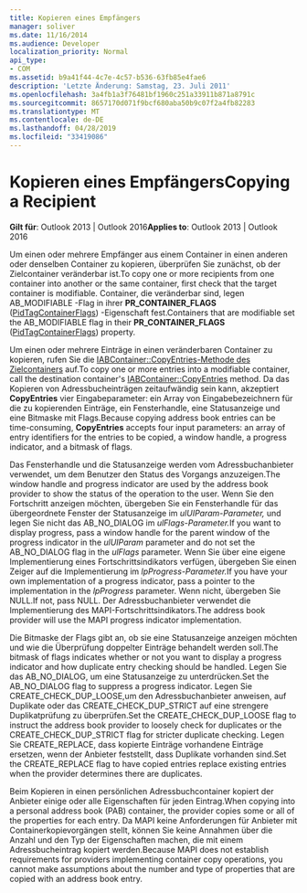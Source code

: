 ```yaml
---
title: Kopieren eines Empfängers
manager: soliver
ms.date: 11/16/2014
ms.audience: Developer
localization_priority: Normal
api_type:
- COM
ms.assetid: b9a41f44-4c7e-4c57-b536-63fb85e4fae6
description: 'Letzte Änderung: Samstag, 23. Juli 2011'
ms.openlocfilehash: 3a4fb1a3f76481bf1960c251a33911b871a8791c
ms.sourcegitcommit: 8657170d071f9bcf680aba50b9c07f2a4fb82283
ms.translationtype: MT
ms.contentlocale: de-DE
ms.lasthandoff: 04/28/2019
ms.locfileid: "33419086"
---
```

# <a name="copying-a-recipient"></a><span data-ttu-id="7f582-103">Kopieren eines Empfängers</span><span class="sxs-lookup"><span data-stu-id="7f582-103">Copying a Recipient</span></span>

  
  
<span data-ttu-id="7f582-104">**Gilt für**: Outlook 2013 | Outlook 2016</span><span class="sxs-lookup"><span data-stu-id="7f582-104">**Applies to**: Outlook 2013 | Outlook 2016</span></span> 
  
<span data-ttu-id="7f582-105">Um einen oder mehrere Empfänger aus einem Container in einen anderen oder denselben Container zu kopieren, überprüfen Sie zunächst, ob der Zielcontainer veränderbar ist.</span><span class="sxs-lookup"><span data-stu-id="7f582-105">To copy one or more recipients from one container into another or the same container, first check that the target container is modifiable.</span></span> <span data-ttu-id="7f582-106">Container, die veränderbar sind, legen AB_MODIFIABLE -Flag in ihrer **PR_CONTAINER_FLAGS** ([PidTagContainerFlags](pidtagcontainerflags-canonical-property.md)) -Eigenschaft fest.</span><span class="sxs-lookup"><span data-stu-id="7f582-106">Containers that are modifiable set the AB_MODIFIABLE flag in their **PR_CONTAINER_FLAGS** ([PidTagContainerFlags](pidtagcontainerflags-canonical-property.md)) property.</span></span>
  
<span data-ttu-id="7f582-107">Um einen oder mehrere Einträge in einen veränderbaren Container zu kopieren, rufen Sie die [IABContainer::CopyEntries-Methode des Zielcontainers](iabcontainer-copyentries.md) auf.</span><span class="sxs-lookup"><span data-stu-id="7f582-107">To copy one or more entries into a modifiable container, call the destination container's [IABContainer::CopyEntries](iabcontainer-copyentries.md) method.</span></span> <span data-ttu-id="7f582-108">Da das Kopieren von Adressbucheinträgen zeitaufwändig sein kann, akzeptiert **CopyEntries** vier Eingabeparameter: ein Array von Eingabebezeichnern für die zu kopierenden Einträge, ein Fensterhandle, eine Statusanzeige und eine Bitmaske mit Flags.</span><span class="sxs-lookup"><span data-stu-id="7f582-108">Because copying address book entries can be time-consuming, **CopyEntries** accepts four input parameters: an array of entry identifiers for the entries to be copied, a window handle, a progress indicator, and a bitmask of flags.</span></span> 
  
<span data-ttu-id="7f582-109">Das Fensterhandle und die Statusanzeige werden vom Adressbuchanbieter verwendet, um dem Benutzer den Status des Vorgangs anzuzeigen.</span><span class="sxs-lookup"><span data-stu-id="7f582-109">The window handle and progress indicator are used by the address book provider to show the status of the operation to the user.</span></span> <span data-ttu-id="7f582-110">Wenn Sie den Fortschritt anzeigen möchten, übergeben Sie ein Fensterhandle für das übergeordnete Fenster der Statusanzeige im _ulUIParam-Parameter,_ und legen Sie nicht das AB_NO_DIALOG im _ulFlags-Parameter._</span><span class="sxs-lookup"><span data-stu-id="7f582-110">If you want to display progress, pass a window handle for the parent window of the progress indicator in the  _ulUIParam_ parameter and do not set the AB_NO_DIALOG flag in the  _ulFlags_ parameter.</span></span> <span data-ttu-id="7f582-111">Wenn Sie über eine eigene Implementierung eines Fortschrittsindikators verfügen, übergeben Sie einen Zeiger auf die Implementierung im _lpProgress-Parameter._</span><span class="sxs-lookup"><span data-stu-id="7f582-111">If you have your own implementation of a progress indicator, pass a pointer to the implementation in the  _lpProgress_ parameter.</span></span> <span data-ttu-id="7f582-112">Wenn nicht, übergeben Sie NULL.</span><span class="sxs-lookup"><span data-stu-id="7f582-112">If not, pass NULL.</span></span> <span data-ttu-id="7f582-113">Der Adressbuchanbieter verwendet die Implementierung des MAPI-Fortschrittsindikators.</span><span class="sxs-lookup"><span data-stu-id="7f582-113">The address book provider will use the MAPI progress indicator implementation.</span></span> 
  
<span data-ttu-id="7f582-114">Die Bitmaske der Flags gibt an, ob sie eine Statusanzeige anzeigen möchten und wie die Überprüfung doppelter Einträge behandelt werden soll.</span><span class="sxs-lookup"><span data-stu-id="7f582-114">The bitmask of flags indicates whether or not you want to display a progress indicator and how duplicate entry checking should be handled.</span></span> <span data-ttu-id="7f582-115">Legen Sie das AB_NO_DIALOG, um eine Statusanzeige zu unterdrücken.</span><span class="sxs-lookup"><span data-stu-id="7f582-115">Set the AB_NO_DIALOG flag to suppress a progress indicator.</span></span> <span data-ttu-id="7f582-116">Legen Sie CREATE_CHECK_DUP_LOOSE,um den Adressbuchanbieter anweisen, auf Duplikate oder das CREATE_CHECK_DUP_STRICT auf eine strengere Duplikatprüfung zu überprüfen.</span><span class="sxs-lookup"><span data-stu-id="7f582-116">Set the CREATE_CHECK_DUP_LOOSE flag to instruct the address book provider to loosely check for duplicates or the CREATE_CHECK_DUP_STRICT flag for stricter duplicate checking.</span></span> <span data-ttu-id="7f582-117">Legen Sie CREATE_REPLACE, dass kopierte Einträge vorhandene Einträge ersetzen, wenn der Anbieter feststellt, dass Duplikate vorhanden sind.</span><span class="sxs-lookup"><span data-stu-id="7f582-117">Set the CREATE_REPLACE flag to have copied entries replace existing entries when the provider determines there are duplicates.</span></span> 
  
<span data-ttu-id="7f582-118">Beim Kopieren in einen persönlichen Adressbuchcontainer kopiert der Anbieter einige oder alle Eigenschaften für jeden Eintrag.</span><span class="sxs-lookup"><span data-stu-id="7f582-118">When copying into a personal address book (PAB) container, the provider copies some or all of the properties for each entry.</span></span> <span data-ttu-id="7f582-119">Da MAPI keine Anforderungen für Anbieter mit Containerkopievorgängen stellt, können Sie keine Annahmen über die Anzahl und den Typ der Eigenschaften machen, die mit einem Adressbucheintrag kopiert werden.</span><span class="sxs-lookup"><span data-stu-id="7f582-119">Because MAPI does not establish requirements for providers implementing container copy operations, you cannot make assumptions about the number and type of properties that are copied with an address book entry.</span></span>
  

